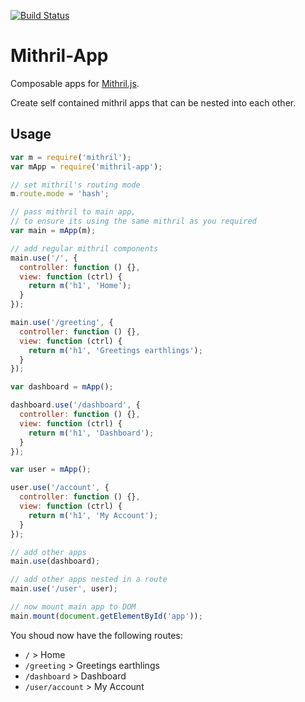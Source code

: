 [![Build Status](https://travis-ci.org/kopa-app/mithril-app.svg?branch=master)](https://travis-ci.org/kopa-app/mithril-app)

# Mithril-App

Composable apps for [Mithril.js](https://github.com/lhorie/mithril.js).

Create self contained mithril apps that can be nested into each other.

## Usage

```javascript
var m = require('mithril');
var mApp = require('mithril-app');

// set mithril's routing mode
m.route.mode = 'hash';

// pass mithril to main app,
// to ensure its using the same mithril as you required
var main = mApp(m);

// add regular mithril components
main.use('/', {
  controller: function () {},
  view: function (ctrl) {
    return m('h1', 'Home');
  }
});

main.use('/greeting', {
  controller: function () {},
  view: function (ctrl) {
    return m('h1', 'Greetings earthlings');
  }
});

var dashboard = mApp();

dashboard.use('/dashboard', {
  controller: function () {},
  view: function (ctrl) {
    return m('h1', 'Dashboard');
  }
});

var user = mApp();

user.use('/account', {
  controller: function () {},
  view: function (ctrl) {
    return m('h1', 'My Account');
  }
});

// add other apps
main.use(dashboard);

// add other apps nested in a route
main.use('/user', user);

// now mount main app to DOM
main.mount(document.getElementById('app'));
```

You shoud now have the following routes:

- `/` > Home
- `/greeting` > Greetings earthlings
- `/dashboard` > Dashboard
- `/user/account` > My Account
